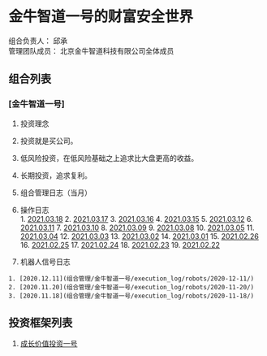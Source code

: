 # 金牛智道一号的财富安全世界
组合负责人： 邱承  
管理团队成员： 北京金牛智道科技有限公司全体成员

## 组合列表
### [金牛智道一号]
1. 投资理念    
  1. 投资就是买公司。
  
  2. 低风险投资，在低风险基础之上追求比大盘更高的收益。  
  
  3. 长期投资，追求复利。
  
3. 组合管理日志（当月）
  1. 操作日志  
    1. [2021.03.18](组合管理/金牛智道一号/execution_log/operations/2021-03-18.md)
    2. [2021.03.17](组合管理/金牛智道一号/execution_log/operations/2021-03-17.md)
    3. [2021.03.16](组合管理/金牛智道一号/execution_log/operations/2021-03-16.md)
    4. [2021.03.15](组合管理/金牛智道一号/execution_log/operations/2021-03-15.md)
    5. [2021.03.12](组合管理/金牛智道一号/execution_log/operations/2021-03-12.md)
    6. [2021.03.11](组合管理/金牛智道一号/execution_log/operations/2021-03-11.md)
    7. [2021.03.10](组合管理/金牛智道一号/execution_log/operations/2021-03-10.md)
    8. [2021.03.09](组合管理/金牛智道一号/execution_log/operations/2021-03-09.md)
    9. [2021.03.08](组合管理/金牛智道一号/execution_log/operations/2021-03-08.md)
    10. [2021.03.05](组合管理/金牛智道一号/execution_log/operations/2021-03-05.md)
    11. [2021.03.04](组合管理/金牛智道一号/execution_log/operations/2021-03-04.md)
    12. [2021.03.03](组合管理/金牛智道一号/execution_log/operations/2021-03-03.md)
    13. [2021.03.02](组合管理/金牛智道一号/execution_log/operations/2021-03-02.md)
    14. [2021.03.01](组合管理/金牛智道一号/execution_log/operations/2021-03-01.md)
    15. [2021.02.26](组合管理/金牛智道一号/execution_log/operations/2021-02-26.md)
    16. [2021.02.25](组合管理/金牛智道一号/execution_log/operations/2021-02-25.md)
    17. [2021.02.24](组合管理/金牛智道一号/execution_log/operations/2021-02-24.md)
    18. [2021.02.23](组合管理/金牛智道一号/execution_log/operations/2021-02-23.md)
    19. [2021.02.22](组合管理/金牛智道一号/execution_log/operations/2021-02-22.md)
  4. 机器人信号日志  
  
    1. [2020.12.11](组合管理/金牛智道一号/execution_log/robots/2020-12-11/)
    2. [2020.11.20](组合管理/金牛智道一号/execution_log/robots/2020-11-20/)
    3. [2020.11.18](组合管理/金牛智道一号/execution_log/robots/2020-11-18/)


## 投资框架列表

1. [成长价值投资一号](投资框架/成长价值投资一号/framework)

